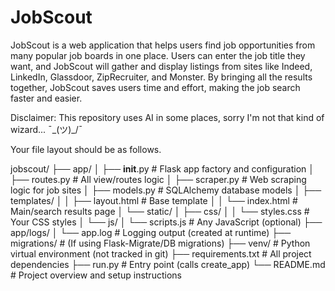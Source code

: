 # JobScout

JobScout is a web application that helps users find job opportunities from many popular job boards in one place. Users can enter the job title they want, and JobScout will gather and display listings from sites like Indeed, LinkedIn, Glassdoor, ZipRecruiter, and Monster. By bringing all the results together, JobScout saves users time and effort, making the job search faster and easier.

Disclaimer: This repository uses AI in some places, sorry I'm not that kind of wizard... ¯\_(ツ)_/¯

Your file layout should be as follows. 

jobscout/
├── app/
│   ├── __init__.py           # Flask app factory and configuration
│   ├── routes.py             # All view/routes logic
│   ├── scraper.py            # Web scraping logic for job sites
│   ├── models.py             # SQLAlchemy database models
│   ├── templates/
│   │   ├── layout.html       # Base template
│   │   └── index.html        # Main/search results page
│   └── static/
│       ├── css/
│       │   └── styles.css    # Your CSS styles
│       └── js/
│           └── scripts.js    # Any JavaScript (optional)
├── app/logs/
│   └── app.log               # Logging output (created at runtime)
├── migrations/               # (If using Flask-Migrate/DB migrations)
├── venv/                     # Python virtual environment (not tracked in git)
├── requirements.txt          # All project dependencies
├── run.py                    # Entry point (calls create_app)
└── README.md                 # Project overview and setup instructions
